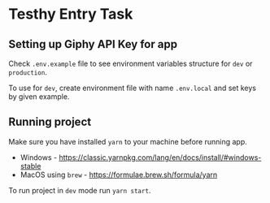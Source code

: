 # Testhy Entry Task

## Setting up Giphy API Key for app

Check `.env.example` file to see environment variables structure for `dev` or `production`.

To use for `dev`, create environment file with name `.env.local` and set keys by given example.

## Running project

Make sure you have installed `yarn` to your machine before running app.

- Windows - <https://classic.yarnpkg.com/lang/en/docs/install/#windows-stable>
- MacOS using `brew` - <https://formulae.brew.sh/formula/yarn>

To run project in `dev` mode run `yarn start`.
